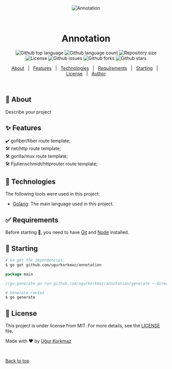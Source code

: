 <div align="center" id="top"> 
  <img src="./.github/app.gif" alt="Annotation" />

&#xa0;

  <!-- <a href="https://annotation.netlify.app">Demo</a> -->
</div>

<h1 align="center">Annotation</h1>

<p align="center">
  <img alt="Github top language" src="https://img.shields.io/github/languages/top/ugurkorkmaz/annotation?color=56BEB8">

  <img alt="Github language count" src="https://img.shields.io/github/languages/count/ugurkorkmaz/annotation?color=56BEB8">

  <img alt="Repository size" src="https://img.shields.io/github/repo-size/ugurkorkmaz/annotation?color=56BEB8">

  <img alt="License" src="https://img.shields.io/github/license/ugurkorkmaz/annotation?color=56BEB8">

 <img alt="Github issues" src="https://img.shields.io/github/issues/ugurkorkmaz/annotation?color=56BEB8" />

  <img alt="Github forks" src="https://img.shields.io/github/forks/ugurkorkmaz/annotation?color=56BEB8" />

  <img alt="Github stars" src="https://img.shields.io/github/stars/ugurkorkmaz/annotation?color=56BEB8" />
</p>

<!-- Status -->

<!-- <h4 align="center">
	🚧  Annotation 🚀 Under construction...  🚧
</h4>

<hr> -->

<p align="center">
  <a href="#dart-about">About</a> &#xa0; | &#xa0; 
  <a href="#sparkles-features">Features</a> &#xa0; | &#xa0;
  <a href="#rocket-technologies">Technologies</a> &#xa0; | &#xa0;
  <a href="#white_check_mark-requirements">Requirements</a> &#xa0; | &#xa0;
  <a href="#checkered_flag-starting">Starting</a> &#xa0; | &#xa0;
  <a href="#memo-license">License</a> &#xa0; | &#xa0;
  <a href="https://github.com/ugurkorkmaz" target="_blank">Author</a>
</p>

<br>

## :dart: About

Describe your project

## :sparkles: Features
:heavy_check_mark: gofiber/fiber route template;\
:hammer_and_wrench: net/http route template;\
:hammer_and_wrench: gorilla/mux route template;\
:hammer_and_wrench: Fjulienschmidt/httprouter route template;

## :rocket: Technologies

The following tools were used in this project:

- [Golang](https://golang.org/): The main language used in this project.

## :white_check_mark: Requirements

Before starting :checkered_flag:, you need to have [Git](https://git-scm.com) and [Node](https://nodejs.org/en/) installed.

## :checkered_flag: Starting

```bash
# Go get the dependencies
$ go get github.com/ugurkorkmaz/annotation
```

```go
package main

//go:generate go run github.com/ugurkorkmaz/annotation/generate --directory=./handler ...
```

```bash
# Generate routes
$ go generate
```

## :memo: License

This project is under license from MIT. For more details, see the [LICENSE](LICENSE.md) file.

Made with :heart: by <a href="https://github.com/ugurkorkmaz" target="_blank">Uğur Korkmaz</a>

&#xa0;

<a href="#top">Back to top</a>
